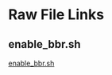 # Raw File Links

## enable_bbr.sh

[enable_bbr.sh](https://raw.githubusercontent.com/TrackLine/awesome-scripts/main/enable_bbr.sh)


